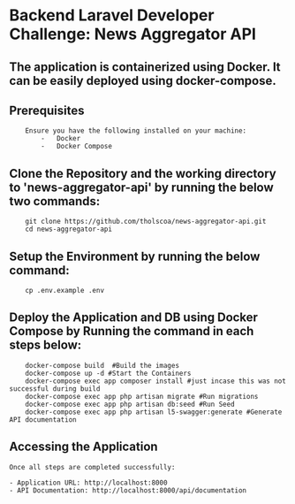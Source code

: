 # Backend Laravel Developer Challenge: News Aggregator API

   ## The application is containerized using Docker. It can be easily deployed using docker-compose.

   ## Prerequisites
        Ensure you have the following installed on your machine:
            -   Docker
            -   Docker Compose

   ## Clone the Repository and the working directory to 'news-aggregator-api' by running the below   two commands:
        git clone https://github.com/tholscoa/news-aggregator-api.git
        cd news-aggregator-api

   ## Setup the Environment by running the below command:
        cp .env.example .env

   ## Deploy the Application and DB using Docker Compose by Running the command in each steps below:
        docker-compose build  #Build the images
        docker-compose up -d #Start the Containers
        docker-compose exec app composer install #just incase this was not successful during build
        docker-compose exec app php artisan migrate #Run migrations
        docker-compose exec app php artisan db:seed #Run Seed
        docker-compose exec app php artisan l5-swagger:generate #Generate API documentation 

   ## Accessing the Application
    Once all steps are completed successfully:

    - Application URL: http://localhost:8000
    - API Documentation: http://localhost:8000/api/documentation

